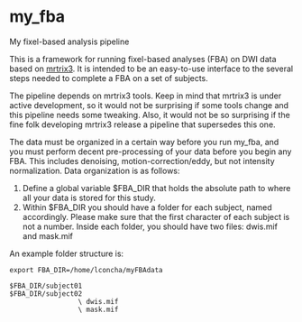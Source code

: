 # my_fba
My fixel-based analysis pipeline


This is a framework for running fixel-based analyses (FBA) on DWI data based on [mrtrix3](http://www.mrtrix.org/).
It is intended to be an easy-to-use interface to the several steps needed to complete a FBA on a set of subjects.

The pipeline depends on mrtrix3 tools. Keep in mind that mrtrix3 is under active development, so it would not be surprising if some tools change and this pipeline needs some tweaking. Also, it would not be so surprising if the fine folk developing mrtrix3 release a pipeline that supersedes this one.

The data must be organized in a certain way before you run my_fba, and you must perform decent pre-processing of your data before you begin any FBA. This includes denoising, motion-correction/eddy, but not intensity normalization. Data organization is as follows:

1. Define a global variable $FBA_DIR that holds the absolute path to where all your data is stored for this study.
2. Within $FBA_DIR you should have a folder for each subject, named accordingly. Please make sure that the first character of each subject is not a number. Inside each folder, you should have two files: dwis.mif and mask.mif


An example folder structure is:

    export FBA_DIR=/home/lconcha/myFBAdata

    $FBA_DIR/subject01
    $FBA_DIR/subject02
                     \ dwis.mif
                     \ mask.mif
                 
                 
